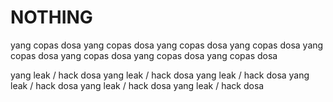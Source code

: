 # NOTHING 

yang copas dosa yang copas dosa yang copas dosa yang copas dosa yang copas dosa yang copas dosa yang copas dosa yang copas dosa

yang leak / hack dosa yang leak / hack dosa yang leak / hack dosa yang leak / hack dosa yang leak / hack dosa yang leak / hack dosa 

